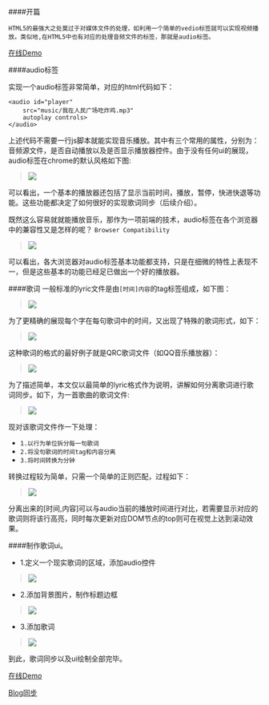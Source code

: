 ####开篇


`HTML5的最强大之处莫过于对媒体文件的处理，如利用一个简单的vedio标签就可以实现视频播放。类似地,在HTML5中也有对应的处理音频文件的标签，那就是audio标签。`


[在线Demo](https://kkkkkxiaofei.github.io/lyric-demo)

####audio标签

实现一个audio标签非常简单，对应的html代码如下：

```
<audio id="player" 
    src="music/我在人民广场吃炸鸡.mp3" 
    autoplay controls>
</audio>
```

上述代码不需要一行js脚本就能实现音乐播放。其中有三个常用的属性，分别为：音频源文件，是否自动播放以及是否显示播放器控件。由于没有任何ui的展现，audio标签在chrome的默认风格如下图:
 
> ![](https:kkkkkxiaofei.github.io/../img/Html5实现歌词滚动同步/audio.png)

可以看出，一个基本的播放器还包括了显示当前时间，播放，暂停，快进快退等功能。这些功能都决定了如何很好的实现歌词同步（后续介绍）。

既然这么容易就就能播放音乐，那作为一项前端的技术，audio标签在各个浏览器中的兼容性又是怎样的呢？
`Browser Compatibility`

> ![](https:kkkkkxiaofei.github.io/../img/Html5实现歌词滚动同步/compacibility.png)

可以看出，各大浏览器对audio标签基本功能都支持，只是在细微的特性上表现不一，但是这些基本的功能已经足已做出一个好的播放器。

####歌词
一般标准的lyric文件是由`[时间]内容`的tag标签组成，如下图：

> ![](https:kkkkkxiaofei.github.io/../img/Html5实现歌词滚动同步/standard.png)

为了更精确的展现每个字在每句歌词中的时间，又出现了特殊的歌词形式，如下：

> ![](https:kkkkkxiaofei.github.io/../img/Html5实现歌词滚动同步/special.png)

这种歌词的格式的最好例子就是QRC歌词文件（如QQ音乐播放器）：

> ![](https:kkkkkxiaofei.github.io/../img/Html5实现歌词滚动同步/qrc.png)

为了描述简单，本文仅以最简单的lyric格式作为说明，讲解如何分离歌词进行歌词同步。如下，为一首歌曲的歌词文件:

> ![](https:kkkkkxiaofei.github.io/../img/Html5实现歌词滚动同步/song.png)

现对该歌词文件作一下处理：

* `1.以行为单位拆分每一句歌词`
* `2.将没句歌词的时间tag和内容分离`
* `3.将时间转换为分钟`

转换过程较为简单，只需一个简单的正则匹配，过程如下：

> ![](https:kkkkkxiaofei.github.io/../img/Html5实现歌词滚动同步/convert.png)

分离出来的[时间,内容]可以与audio当前的播放时间进行对比，若需要显示对应的歌词则将该行高亮，同时每次更新对应DOM节点的top则可在视觉上达到滚动效果。

####制作歌词ui。

* 1.定义一个现实歌词的区域，添加audio控件

> ![](https:kkkkkxiaofei.github.io/../img/Html5实现歌词滚动同步/empty_canvas.png)

* 2.添加背景图片，制作标题边框

> ![](https:kkkkkxiaofei.github.io/../img/Html5实现歌词滚动同步/backgroud.png)

* 3.添加歌词

> ![](https:kkkkkxiaofei.github.io/../img/Html5实现歌词滚动同步/add_lyric.png)

到此，歌词同步以及ui绘制全部完毕。

[在线Demo](https://kkkkkxiaofei.github.io/lyric-demo)

[Blog同步](https://kkkkkxiaofei.github.io/jekyll/update/2015/06/11/lyric.html)